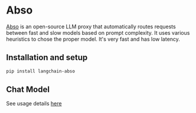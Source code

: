 # Abso

[Abso](https://abso.ai/#router) is an open-source LLM proxy that automatically routes requests between fast and slow models based on prompt complexity. It uses various heuristics to chose the proper model. It's very fast and has low latency.


## Installation and setup

```bash
pip install langchain-abso
```

## Chat Model

See usage details [here](/oss/integrations/chat/abso)
